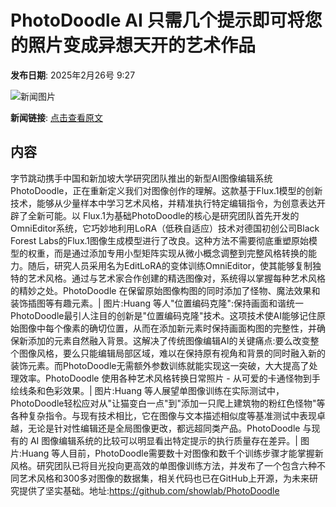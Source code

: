 # PhotoDoodle AI 只需几个提示即可将您的照片变成异想天开的艺术作品

**发布日期**: 2025年2月26号 9:27

![新闻图片](https://upload.chinaz.com/2025/0226/6387615874811621995888770.png)

**新闻链接**: [点击查看原文](https://www.aibase.com/zh/news/15721)

## 内容

字节跳动携手中国和新加坡大学研究团队推出的新型AI图像编辑系统PhotoDoodle，正在重新定义我们对图像创作的理解。这款基于Flux.1模型的创新技术，能够从少量样本中学习艺术风格，并精准执行特定编辑指令，为创意表达开辟了全新可能。以 Flux.1为基础PhotoDoodle的核心是研究团队首先开发的OmniEditor系统，它巧妙地利用LoRA（低秩自适应）技术对德国初创公司Black Forest Labs的Flux.1图像生成模型进行了改良。这种方法不需要彻底重塑原始模型的权重，而是通过添加专用小型矩阵实现从微小概念调整到完整风格转换的能力。随后，研究人员采用名为EditLoRA的变体训练OmniEditor，使其能够复制独特的艺术风格。通过与艺术家合作创建的精选图像对，系统得以掌握每种艺术风格的精妙之处。PhotoDoodle 在保留原始图像构图的同时添加了怪物、魔法效果和装饰插图等有趣元素。| 图片:Huang 等人"位置编码克隆":保持画面和谐统一PhotoDoodle最引人注目的创新是"位置编码克隆"技术。这项技术使AI能够记住原始图像中每个像素的确切位置，从而在添加新元素时保持画面构图的完整性，并确保新添加的元素自然融入背景。这解决了传统图像编辑AI的关键痛点:要么改变整个图像风格，要么只能编辑局部区域，难以在保持原有视角和背景的同时融入新的装饰元素。而PhotoDoodle无需额外参数训练就能实现这一突破，大大提高了处理效率。PhotoDoodle 使用各种艺术风格转换日常照片 - 从可爱的卡通怪物到手绘线条和色彩效果。| 图片:Huang 等人展望单图像训练在实际测试中，PhotoDoodle轻松应对从"让猫变白一点"到"添加一只爬上建筑物的粉红色怪物"等各种复杂指令。与现有技术相比，它在图像与文本描述相似度等基准测试中表现卓越，无论是针对性编辑还是全局图像更改，都远超同类产品。PhotoDoodle 与现有的 AI 图像编辑系统的比较可以明显看出特定提示的执行质量存在差异。| 图片:Huang 等人目前，PhotoDoodle需要数十对图像和数千个训练步骤才能掌握新风格。研究团队已将目光投向更高效的单图像训练方法，并发布了一个包含六种不同艺术风格和300多对图像的数据集，相关代码也已在GitHub上开源，为未来研究提供了坚实基础。地址:https://github.com/showlab/PhotoDoodle
